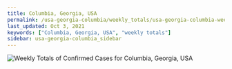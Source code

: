 ```yaml
---
title: Columbia, Georgia, USA
permalink: /usa-georgia-columbia/weekly_totals/usa-georgia-columbia-weekly_totals.html
last_updated: Oct 3, 2021
keywords: ["Columbia, Georgia, USA", "weekly totals"]
sidebar: usa-georgia-columbia_sidebar
---
```


![Weekly Totals of Confirmed Cases for Columbia, Georgia, USA](/covid_tracker/images/graphs/usa-georgia-columbia-weekly_totals_graph.png)
